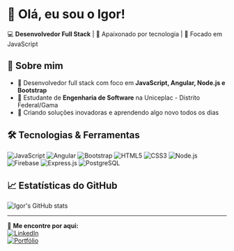 # 👋 Olá, eu sou o Igor!

💻 **Desenvolvedor Full Stack** | 🚀 Apaixonado por tecnologia | 🎯 Focado em JavaScript

## 🚀 Sobre mim
- 🔹 Desenvolvedor full stack com foco em **JavaScript, Angular, Node.js e Bootstrap**
- 🔹 Estudante de **Engenharia de Software** na Uniceplac - Distrito Federal/Gama
- 🔹 Criando soluções inovadoras e aprendendo algo novo todos os dias

## 🛠️ Tecnologias & Ferramentas
![JavaScript](https://img.shields.io/badge/-JavaScript-F7DF1E?style=flat-square&logo=javascript&logoColor=black)
![Angular](https://img.shields.io/badge/-Angular-DD0031?style=flat-square&logo=angular&logoColor=white)
![Bootstrap](https://img.shields.io/badge/-Bootstrap-7952B3?style=flat-square&logo=bootstrap&logoColor=white)
![HTML5](https://img.shields.io/badge/-HTML5-E34F26?style=flat-square&logo=html5&logoColor=white)
![CSS3](https://img.shields.io/badge/-CSS3-1572B6?style=flat-square&logo=css3&logoColor=white)
![Node.js](https://img.shields.io/badge/-Node.js-339933?style=flat-square&logo=node.js&logoColor=white)
![Firebase](https://img.shields.io/badge/-Firebase-FFCA28?style=flat-square&logo=firebase&logoColor=black)
![Express.js](https://img.shields.io/badge/-Express.js-000000?style=flat-square&logo=express&logoColor=white)
![PostgreSQL](https://img.shields.io/badge/-PostgreSQL-336791?style=flat-square&logo=postgresql&logoColor=white)




## 📈 Estatísticas do GitHub
![Igor's GitHub stats](https://github-readme-stats.vercel.app/api?username=Igorms27&show_icons=true&theme=radical)

---

🔗 **Me encontre por aqui:**  
[![LinkedIn](https://img.shields.io/badge/-LinkedIn-blue?style=flat-square&logo=Linkedin&logoColor=white)](https://www.linkedin.com/in/igor-moreira-b2b719208/)  
[![Portfólio](https://img.shields.io/badge/-Meu%20Portfólio-orange?style=flat-square&logo=react&logoColor=white)](https://igorms.pages.dev/)
